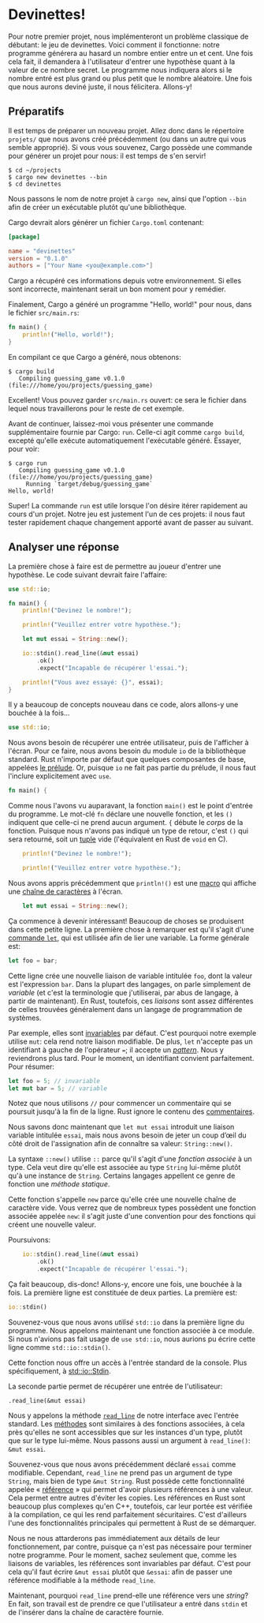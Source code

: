 # Devinettes!

Pour notre premier projet, nous implémenteront un problème classique de débutant:
le jeu de devinettes. Voici comment il fonctionne: notre programme générera au
hasard un nombre entier entre un et cent. Une fois cela fait, il demandera à
l'utilisateur d'entrer une hypothèse quant à la valeur de ce nombre secret.
Le programme nous indiquera alors si le nombre entré est plus grand ou plus
petit que le nombre aléatoire. Une fois que nous aurons deviné juste, il nous félicitera.
Allons-y!


## Préparatifs

Il est temps de préparer un nouveau projet. Allez donc dans le répertoire
`projets/` que nous avons créé précédemment (ou dans un autre qui vous semble
approprié). Si vous vous souvenez, Cargo possède une commande pour générer un
projet pour nous: il est temps de s'en servir!

```
$ cd ~/projects
$ cargo new devinettes --bin
$ cd devinettes
```

Nous passons le nom de notre projet à `cargo new`, ainsi que l'option `--bin`
afin de créer un exécutable plutôt qu'une bibliothèque.

Cargo devrait alors générer un fichier `Cargo.toml` contenant:

```toml
[package]

name = "devinettes"
version = "0.1.0"
authors = ["Your Name <you@example.com>"]
```

Cargo a récupéré ces informations depuis votre environnement. Si elles sont
incorrecte, maintenant serait un bon moment pour y remédier.

Finalement, Cargo a généré un programme "Hello, world!" pour nous, dans le
fichier `src/main.rs`:

```rust
fn main() {
    println!("Hello, world!");
}
```

En compilant ce que Cargo a généré, nous obtenons:

```
$ cargo build
   Compiling guessing_game v0.1.0 (file:///home/you/projects/guessing_game)
```

Excellent! Vous pouvez garder `src/main.rs` ouvert: ce sera le fichier dans
lequel nous travaillerons pour le reste de cet exemple.

Avant de continuer, laissez-moi vous présenter une commande supplémentaire
fournie par Cargo: `run`. Celle-ci agit comme `cargo build`, excepté qu'elle
exécute automatiquement l'exécutable généré. Essayer, pour voir:

```
$ cargo run
   Compiling guessing_game v0.1.0 (file:///home/you/projects/guessing_game)
     Running `target/debug/guessing_game`
Hello, world!
```

Super! La commande `run` est utile lorsque l'on désire itérer rapidement au
cours d'un projet. Notre jeu est justement l'un de ces projets: il nous faut
tester rapidement chaque changement apporté avant de passer au suivant.


## Analyser une réponse

La première chose à faire est de permettre au joueur d'entrer une hypothèse.
Le code suivant devrait faire l'affaire:

```rust
use std::io;

fn main() {
    println!("Devinez le nombre!");

    println!("Veuillez entrer votre hypothèse.");

    let mut essai = String::new();

    io::stdin().read_line(&mut essai)
        .ok()
        .expect("Incapable de récupérer l'essai.");

    println!("Vous avez essayé: {}", essai);
}
```

Il y a beaucoup de concepts nouveau dans ce code, alors allons-y une bouchée à
la fois...

```rust
use std::io;
```

Nous avons besoin de récupérer une entrée utilisateur, puis de l'afficher à
l'écran. Pour ce faire, nous avons besoin du module `io` de la bibliothèque
standard. Rust n'importe par défaut que quelques composantes de base, appelées [le prélude](#). Or, puisque `io` ne fait pas partie du
prélude, il nous faut l'inclure explicitement avec `use`.

```rust
fn main() {
```

Comme nous l'avons vu auparavant, la fonction `main()` est le point d'entrée
du programme. Le mot-clé `fn` déclare une nouvelle fonction, et les `()`
indiquent que celle-ci ne prend aucun argument. `{` débute le _corps_ de la
fonction. Puisque nous n'avons pas indiqué un type de retour, c'est `()` qui
sera retourné, soit un [tuple](#) vide (l'équivalent en Rust de `void` en C).

```rust
    println!("Devinez le nombre!");

    println!("Veuillez entrer votre hypothèse.");
```

Nous avons appris précédemment que `println!()` est une [macro](#) qui affiche
une [chaîne de caractères](#) à l'écran.

```rust
    let mut essai = String::new();
```

Ça commence à devenir intéressant! Beaucoup de choses se produisent dans cette
petite ligne. La première chose à remarquer est qu'il s'agit d'une
[commande `let`](#), qui est utilisée afin de lier une variable. La forme
générale est:

```rust
let foo = bar;
```

Cette ligne crée une nouvelle liaison de variable intitulée `foo`, dont la
valeur est l'expression `bar`. Dans la plupart des langages, on parle simplement
de _variable_ (et c'est la terminologie que j'utiliserai, par abus de langage,
à partir de maintenant). En Rust, toutefois, ces _liaisons_ sont assez
différentes de celles trouvées généralement dans un langage de programmation de
systèmes.

Par exemple, elles sont [invariables](#) par défaut. C'est pourquoi notre
exemple utilise `mut`: cela rend notre liaison modifiable. De plus, `let`
n'accepte pas un identifiant à gauche de l'opérateur `=`; il accepte un
_[pattern](#)_. Nous y reviendrons plus tard. Pour le moment, un identifiant
convient parfaitement. Pour résumer:

```rust
let foo = 5; // invariable
let mut bar = 5; // variable
```

Notez que nous utilisons `//` pour commencer un commentaire qui se poursuit
jusqu'à la fin de la ligne. Rust ignore le contenu des [commentaires](#).

Nous savons donc maintenant que `let mut essai` introduit une liaison variable
intitulée `essai`, mais nous avons besoin de jeter un coup d’œil du côté droit
de l'assignation afin de connaître sa valeur: `String::new()`.

La syntaxe `::new()` utilise `::` parce qu'il s'agit d'une _fonction associée_
à un type. Cela veut dire qu'elle est associée au type `String` lui-même plutôt
qu'à une instance de `String`. Certains langages appellent ce genre de fonction
une _méthode statique_.

Cette fonction s'appelle `new` parce qu'elle crée une nouvelle chaîne de
caractère vide. Vous verrez que de nombreux types possèdent une fonction
associée appelée `new`: il s'agit juste d'une convention pour des fonctions qui
créent une nouvelle valeur.

Poursuivons:

```rust
    io::stdin().read_line(&mut essai)
        .ok()
        .expect("Incapable de récupérer l'essai.");
```

Ça fait beaucoup, dis-donc! Allons-y, encore une fois, une bouchée à la fois.
La première ligne est constituée de deux parties. La première est:

```rust
io::stdin()
```

Souvenez-vous que nous avons _utilisé_ `std::io` dans la première ligne du
programme. Nous appelons maintenant une fonction associée à ce module. Si nous
n'avions pas fait usage de `use std::io`, nous aurions pu écrire cette ligne
comme `std::io::stdin()`.

Cette fonction nous offre un accès à l'entrée standard de la console. Plus
spécifiquement, à [std::io::Stdin](file:///usr/local/share/doc/rust/html/std/io/struct.Stdin.html).

La seconde partie permet de récupérer une entrée de l'utilisateur:

```
.read_line(&mut essai)
```

Nous y appelons la méthode
[`read_line`](file:///usr/local/share/doc/rust/html/std/io/struct.Stdin.html#method.read_line)
de notre interface avec l'entrée standard. Les [méthodes](#) sont similaires à
des fonctions associées, à cela près qu'elles ne sont accessibles que sur les
instances d'un type, plutôt que sur le type lui-même. Nous passons aussi un
argument à `read_line()`: `&mut essai`.

Souvenez-vous que nous avons précédemment déclaré `essai` comme modifiable.
Cependant, `read_line` ne prend pas un argument de type `String`, mais bien de
type `&mut String`. Rust possède cette fonctionnalité appelée
« [référence](#) » qui permet d'avoir plusieurs références à une valeur. Cela
permet entre autres d'éviter les copies. Les références en Rust sont beaucoup
plus complexes qu'en C++, toutefois, car leur portée est vérifiée à la
compilation, ce qui les rend parfaitement sécuritaires. C'est d'ailleurs l'une
des fonctionnalités principales qui permettent à Rust de se démarquer.

Nous ne nous attarderons pas immédiatement aux détails de leur fonctionnement,
par contre, puisque ça n'est pas nécessaire pour terminer notre programme. Pour
le moment, sachez seulement que, comme les liaisons de variables, les
références sont invariables par défaut. C'est pour cela qu'il faut écrire
`&mut essai` plutôt que `&essai`: afin de passer une référence modifiable à
la méthode `read_line`.

Maintenant, pourquoi `read_line` prend-elle une référence vers une _string_?
En fait, son travail est de prendre ce que l'utilisateur a entré dans `stdin`
et de l'insérer dans la chaîne de caractère fournie.
